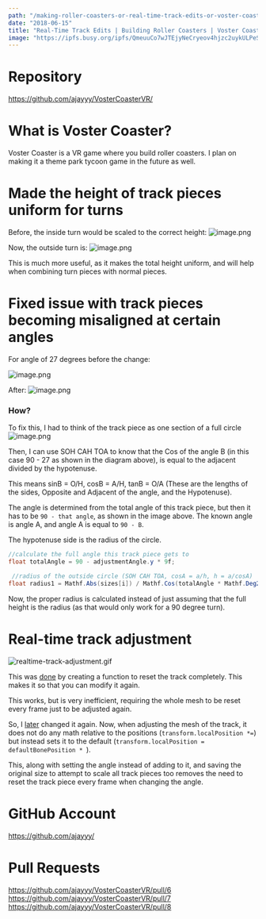 ```yaml
---
path: "/making-roller-coasters-or-real-time-track-edits-or-voster-coaster"
date: "2018-06-15"
title: "Real-Time Track Edits | Building Roller Coasters | Voster Coaster"
image: "https://ipfs.busy.org/ipfs/QmeuuCo7wJTEjyNeCryeov4hjzc2uykULPeSsJ6nvVEdes"
---
```


# Repository
https://github.com/ajayyy/VosterCoasterVR/

# What is Voster Coaster?

Voster Coaster is a VR game where you build roller coasters. I plan on making it a theme park tycoon game in the future as well.

# Made the height of track pieces uniform for turns

Before, the inside turn would be scaled to the correct height:
![image.png](https://ipfs.busy.org/ipfs/QmeuuCo7wJTEjyNeCryeov4hjzc2uykULPeSsJ6nvVEdes)


Now, the outside turn is:
![image.png](https://ipfs.busy.org/ipfs/QmRp48ztumVnzZcP8U75EGdCccxGnyxhm6Mu8Bbw8DXYjg)

This is much more useful, as it makes the total height uniform, and will help when combining turn pieces with normal pieces.

# Fixed issue with track pieces becoming misaligned at certain angles

For angle of 27 degrees before the change:

![image.png](https://ipfs.busy.org/ipfs/QmSUcue2ank4XotBdYvfQmkRrVJcrXbdzE7rLwBCxyoVh6)

After:
![image.png](https://ipfs.busy.org/ipfs/QmZgKCQSAa8jZuAwNDj4efa8nSpNNb6KL1fptZatvVg6zV)

### How?

To fix this, I had to think of the track piece as one section of a full circle
![image.png](https://ipfs.busy.org/ipfs/QmbW8eRouaZVRH7VDEr7QMxqMr5arpTJ319kzBArik9L2h)

Then, I can use SOH CAH TOA to know that the Cos of the angle B (in this case 90 - 27 as shown in the diagram above), is equal to the adjacent divided by the hypotenuse.

This means sinB = O/H, cosB = A/H, tanB = O/A (These are the lengths of the sides, Opposite and Adjacent of the angle, and the Hypotenuse).

The angle is determined from the total angle of this track piece, but then it has to be `90 - that angle`, as shown in the image above. The known angle is angle A, and angle A is equal to `90 - B`.

The hypotenuse side is the radius of the circle.

```c#
//calculate the full angle this track piece gets to
float totalAngle = 90 - adjustmentAngle.y * 9f;

 //radius of the outside circle (SOH CAH TOA, cosA = a/h, h = a/cosA)
float radius1 = Mathf.Abs(sizes[i]) / Mathf.Cos(totalAngle * Mathf.Deg2Rad);
```

Now, the proper radius is calculated instead of just assuming that the full height is the radius (as that would only work for a 90 degree turn).

# Real-time track adjustment
![realtime-track-adjustment.gif](https://ipfs.busy.org/ipfs/QmUCVTC8ThpKmspCERk8mPaNQ2qBJwVB2nT2XBRfYkHxR8)

This was [done](https://github.com/ajayyy/VosterCoasterVR/pull/7/commits/2c5e172b54bc189f28f454a66ee1103069df509c) by creating a function to reset the track completely. This makes it so that you can modify it again.

This works, but is very inefficient, requiring the whole mesh to be reset every frame just to be adjusted again.

So, I [later](https://github.com/ajayyy/VosterCoasterVR/pull/8/commits/f24d3b1e5be1c70bdfc86f22fa974c068fcf3f05) changed it again. Now, when adjusting the mesh of the track, it does not do any math relative to the positions (`transform.localPosition *=`) but instead sets it to the default (`transform.localPosition = defaultBonePosition * `).

This, along with setting the angle instead of adding to it, and saving the original size to attempt to scale all track pieces too removes the need to reset the track piece every frame when changing the angle.

# GitHub Account

https://github.com/ajayyy/

# Pull Requests

https://github.com/ajayyy/VosterCoasterVR/pull/6
https://github.com/ajayyy/VosterCoasterVR/pull/7
https://github.com/ajayyy/VosterCoasterVR/pull/8